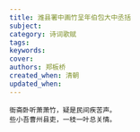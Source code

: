 ```yaml
---
title: 潍县署中画竹呈年伯包大中丞括
subject: 
category: 诗词歌赋
tags: 
keywords: 
cover: 
authors: 郑板桥
created_when: 清朝
updated_when: 
---
```


```
衙斋卧听萧萧竹，疑是民间疾苦声。
些小吾曹州县吏，一枝一叶总关情。
```
